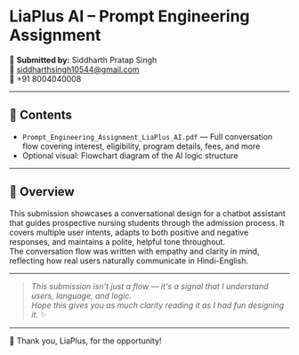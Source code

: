 

# LiaPlus AI – Prompt Engineering Assignment

👤 **Submitted by:** Siddharth Pratap Singh  
📧 siddharthsingh10544@gmail.com  
📱 +91 8004040008

---

## 📄 Contents
- `Prompt_Engineering_Assignment_LiaPlus_AI.pdf` — Full conversation flow covering interest, eligibility, program details, fees, and more
- Optional visual: Flowchart diagram of the AI logic structure

---

## 🧠 Overview

This submission showcases a conversational design for a chatbot assistant that guides prospective nursing students through the admission process. It covers multiple user intents, adapts to both positive and negative responses, and maintains a polite, helpful tone throughout.  
The conversation flow was written with empathy and clarity in mind, reflecting how real users naturally communicate in Hindi-English.

---

> *This submission isn’t just a flow — it's a signal that I understand users, language, and logic.  
> Hope this gives you as much clarity reading it as I had fun designing it.* ✨

---

🙏 Thank you, LiaPlus, for the opportunity!
